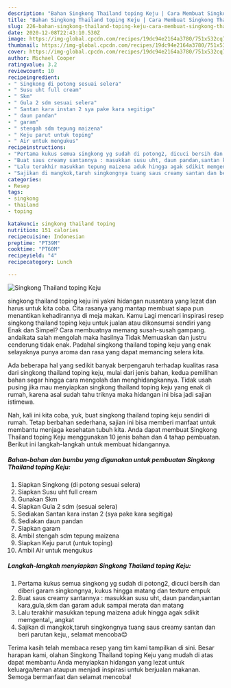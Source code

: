 ```yaml
---
description: "Bahan Singkong Thailand toping Keju | Cara Membuat Singkong Thailand toping Keju Yang Lezat"
title: "Bahan Singkong Thailand toping Keju | Cara Membuat Singkong Thailand toping Keju Yang Lezat"
slug: 226-bahan-singkong-thailand-toping-keju-cara-membuat-singkong-thailand-toping-keju-yang-lezat
date: 2020-12-08T22:43:10.530Z
image: https://img-global.cpcdn.com/recipes/19dc94e2164a3780/751x532cq70/singkong-thailand-toping-keju-foto-resep-utama.jpg
thumbnail: https://img-global.cpcdn.com/recipes/19dc94e2164a3780/751x532cq70/singkong-thailand-toping-keju-foto-resep-utama.jpg
cover: https://img-global.cpcdn.com/recipes/19dc94e2164a3780/751x532cq70/singkong-thailand-toping-keju-foto-resep-utama.jpg
author: Michael Cooper
ratingvalue: 3.2
reviewcount: 10
recipeingredient:
- " Singkong di potong sesuai selera"
- " Susu uht full cream"
- " Skm"
- " Gula 2 sdm sesuai selera"
- " Santan kara instan 2 sya pake kara segitiga"
- " daun pandan"
- " garam"
- " stengah sdm tepung maizena"
- " Keju parut untuk toping"
- " Air untuk mengukus"
recipeinstructions:
- "Pertama kukus semua singkong yg sudah di potong2, dicuci bersih dan diberi garam singkongnya, kukus hingga matang dan texture empuk"
- "Buat saus creamy santannya : masukkan susu uht, daun pandan,santan kara,gula,skm dan garam aduk sampai merata dan matang"
- "Lalu terakhir masukkan tepung maizena aduk hingga agak sdikit memgental,, angkat"
- "Sajikan di mangkok,taruh singkongnya tuang saus creamy santan dan beri parutan keju,, selamat mencoba😊"
categories:
- Resep
tags:
- singkong
- thailand
- toping

katakunci: singkong thailand toping 
nutrition: 151 calories
recipecuisine: Indonesian
preptime: "PT39M"
cooktime: "PT60M"
recipeyield: "4"
recipecategory: Lunch

---
```



![Singkong Thailand toping Keju](https://img-global.cpcdn.com/recipes/19dc94e2164a3780/751x532cq70/singkong-thailand-toping-keju-foto-resep-utama.jpg)


singkong thailand toping keju ini yakni hidangan nusantara yang lezat dan harus untuk kita coba. Cita rasanya yang mantap membuat siapa pun menantikan kehadirannya di meja makan.
Kamu Lagi mencari inspirasi resep singkong thailand toping keju untuk jualan atau dikonsumsi sendiri yang Enak dan Simpel? Cara membuatnya memang susah-susah gampang. andaikata salah mengolah maka hasilnya Tidak Memuaskan dan justru cenderung tidak enak. Padahal singkong thailand toping keju yang enak selayaknya punya aroma dan rasa yang dapat memancing selera kita.



Ada beberapa hal yang sedikit banyak berpengaruh terhadap kualitas rasa dari singkong thailand toping keju, mulai dari jenis bahan, kedua pemilihan bahan segar hingga cara mengolah dan menghidangkannya. Tidak usah pusing jika mau menyiapkan singkong thailand toping keju yang enak di rumah, karena asal sudah tahu triknya maka hidangan ini bisa jadi sajian istimewa.


Nah, kali ini kita coba, yuk, buat singkong thailand toping keju sendiri di rumah. Tetap berbahan sederhana, sajian ini bisa memberi manfaat untuk membantu menjaga kesehatan tubuh kita. Anda dapat membuat Singkong Thailand toping Keju menggunakan 10 jenis bahan dan 4 tahap pembuatan. Berikut ini langkah-langkah untuk membuat hidangannya.

<!--inarticleads1-->

##### Bahan-bahan dan bumbu yang digunakan untuk pembuatan Singkong Thailand toping Keju:

1. Siapkan  Singkong (di potong sesuai selera)
1. Siapkan  Susu uht full cream
1. Gunakan  Skm
1. Siapkan  Gula 2 sdm (sesuai selera)
1. Sediakan  Santan kara instan 2 (sya pake kara segitiga)
1. Sediakan  daun pandan
1. Siapkan  garam
1. Ambil  stengah sdm tepung maizena
1. Siapkan  Keju parut (untuk toping)
1. Ambil  Air untuk mengukus




<!--inarticleads2-->

##### Langkah-langkah menyiapkan Singkong Thailand toping Keju:

1. Pertama kukus semua singkong yg sudah di potong2, dicuci bersih dan diberi garam singkongnya, kukus hingga matang dan texture empuk
1. Buat saus creamy santannya : masukkan susu uht, daun pandan,santan kara,gula,skm dan garam aduk sampai merata dan matang
1. Lalu terakhir masukkan tepung maizena aduk hingga agak sdikit memgental,, angkat
1. Sajikan di mangkok,taruh singkongnya tuang saus creamy santan dan beri parutan keju,, selamat mencoba😊




Terima kasih telah membaca resep yang tim kami tampilkan di sini. Besar harapan kami, olahan Singkong Thailand toping Keju yang mudah di atas dapat membantu Anda menyiapkan hidangan yang lezat untuk keluarga/teman ataupun menjadi inspirasi untuk berjualan makanan. Semoga bermanfaat dan selamat mencoba!
